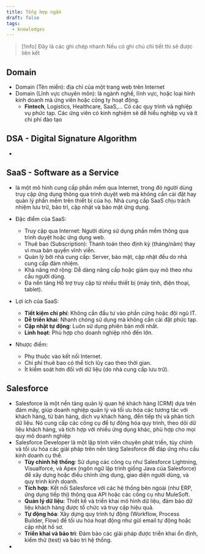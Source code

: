 ```yaml
---
title: Tổng hợp ngắn
draft: false
tags:
  - knowledges
---
```


> [!info] Đây là các ghi chép nhanh
> Nếu có ghi chú chi tiết thì sẽ được liên kết

## Domain
- Domain (Tên miền): địa chỉ của một trang web trên Internet
- Domain (Lĩnh vực chuyên môn): là ngành nghề, lĩnh vực, hoặc loại hình kinh doanh mà ứng viên hoặc công ty hoạt động.
	- **Fintech**, Logistics, Healthcare, SaaS,... Có các quy trình và nghiệp vụ phức tạp. Các ứng viên có kinh nghiệm sẽ dễ hiểu nghiệp vụ và ít chi phí đào tạo

## DSA - Digital Signature Algorithm
- 

## SaaS - Software as a Service
- là một mô hình cung cấp phần mềm qua Internet, trong đó người dùng truy cập ứng dụng thông qua trình duyệt web mà không cần cài đặt hay quản lý phần mềm trên thiết bị của họ. Nhà cung cấp SaaS chịu trách nhiệm lưu trữ, bảo trì, cập nhật và bảo mật ứng dụng.

- Đặc điểm của SaaS:
	- Truy cập qua Internet: Người dùng sử dụng phần mềm thông qua trình duyệt hoặc ứng dụng web.
	- Thuê bao (Subscription): Thanh toán theo định kỳ (tháng/năm) thay vì mua bản quyền vĩnh viễn.
	- Quản lý bởi nhà cung cấp: Server, bảo mật, cập nhật đều do nhà cung cấp đảm nhiệm.
	- Khả năng mở rộng: Dễ dàng nâng cấp hoặc giảm quy mô theo nhu cầu người dùng.
	- Đa nền tảng Hỗ trợ truy cập từ nhiều thiết bị (máy tính, điện thoại, tablet).

-  Lợi ích của SaaS:
	- **Tiết kiệm chi phí**: Không cần đầu tư vào phần cứng hoặc đội ngũ IT.
	- **Dễ triển khai**: Nhanh chóng sử dụng mà không cần cài đặt phức tạp.
	- **Cập nhật tự động**: Luôn sử dụng phiên bản mới nhất.
	- **Linh hoạt**: Phù hợp cho doanh nghiệp nhỏ đến lớn.
- Nhược điểm:
	- Phụ thuộc vào kết nối Internet.
	- Chi phí thuê bao có thể tích lũy cao theo thời gian.
	- Ít kiểm soát hơn đối với dữ liệu (do nhà cung cấp lưu trữ).

## Salesforce
- Salesforce là một nền tảng quản lý quan hệ khách hàng (CRM) dựa trên đám mây, giúp doanh nghiệp quản lý và tối ưu hóa các tương tác với khách hàng, từ bán hàng, dịch vụ khách hàng, đến tiếp thị và phân tích dữ liệu. Nó cung cấp các công cụ để tự động hóa quy trình, theo dõi dữ liệu khách hàng, và tích hợp với nhiều ứng dụng khác, phù hợp cho mọi quy mô doanh nghiệp
- Salesforce Developer là một lập trình viên chuyên phát triển, tùy chỉnh và tối ưu hóa các giải pháp trên nền tảng Salesforce để đáp ứng nhu cầu kinh doanh cụ thể.
	- **Tùy chỉnh hệ thống**: Sử dụng các công cụ như Salesforce Lightning, Visualforce, và Apex (ngôn ngữ lập trình giống Java của Salesforce) để xây dựng hoặc điều chỉnh ứng dụng, giao diện người dùng, và quy trình kinh doanh.
	- **Tích hợp**: Kết nối Salesforce với các hệ thống bên ngoài (như ERP, ứng dụng tiếp thị) thông qua API hoặc các công cụ như MuleSoft.
	- **Quản lý dữ liệu**: Thiết kế và triển khai mô hình dữ liệu, đảm bảo dữ liệu khách hàng được tổ chức và truy cập hiệu quả.
	- **Tự động hóa**: Xây dựng quy trình tự động (Workflow, Process Builder, Flow) để tối ưu hóa hoạt động như gửi email tự động hoặc cập nhật hồ sơ.
	- **Triển khai và bảo trì**: Đảm bảo các giải pháp được triển khai ổn định, kiểm thử (test) và bảo trì hệ thống.
- 